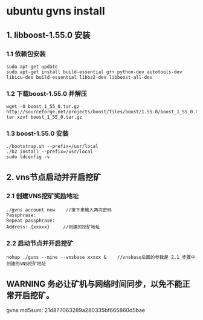 ubuntu gvns install
===========================

## 1. libboost-1.55.0 安装

### 1.1 依赖包安装
```
sudo apt-get update
sudo apt-get install build-essential g++ python-dev autotools-dev libicu-dev build-essential libbz2-dev libboost-all-dev
```

### 1.2 下载boost-1.55.0 并解压
```
wget -O boost_1_55_0.tar.gz http://sourceforge.net/projects/boost/files/boost/1.55.0/boost_1_55_0.tar.gz/download
tar xzvf boost_1_55_0.tar.gz
```

### 1.3 boost-1.55.0 安装
```
./bootstrap.sh --prefix=/usr/local
./b2 install --prefix=/usr/local
sudo ldconfig -v
```

## 2. vns节点启动并开启挖矿

### 2.1 创建VNS挖矿奖励地址
```
./gvns account new    //接下来输入两次密码
Passphrase:
Repeat passphrase:
Address: {xxxxx}     //创建的挖矿地址
```

### 2.2 启动节点并开启挖矿
```
nohup ./gvns --mine --vnsbase xxxxx &    //vnsbase后面的参数是 2.1 步骤中创建的VNS挖矿地址
```

## **WARNING** 务必让矿机与网络时间同步，以免不能正常开启挖矿。

gvns md5sum: 21d877063289a280335bf665860d5bae
